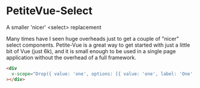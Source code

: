 # PetiteVue-Select
A smaller 'nicer' &lt;select&gt; replacement

Many times have I seen huge overheads just to get a couple of "nicer" select components.
Petite-Vue is a great way to get started with just a little bit of Vue (just 6k), and it is
small enough to be used in a single page application without the overhead of a full
framework.

```HTML
<div
  v-scope="Drop({ value: 'one', options: [{ value: 'one', label: 'One', icon: 'icon-One' }, { value: 'two', label: 'Two', icon: 'icon-One' }] })"
></div>
```
